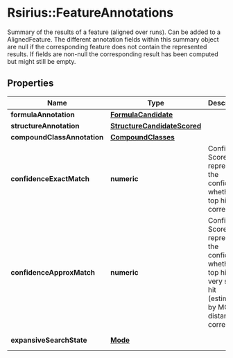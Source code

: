 # Rsirius::FeatureAnnotations

Summary of the results of a feature (aligned over runs). Can be added to a AlignedFeature.  The different annotation fields within this summary object are null if the corresponding  feature does not contain the represented results. If fields are non-null  the corresponding result has been computed but might still be empty.

## Properties
Name | Type | Description | Notes
------------ | ------------- | ------------- | -------------
**formulaAnnotation** | [**FormulaCandidate**](FormulaCandidate.md) |  | [optional] 
**structureAnnotation** | [**StructureCandidateScored**](StructureCandidateScored.md) |  | [optional] 
**compoundClassAnnotation** | [**CompoundClasses**](CompoundClasses.md) |  | [optional] 
**confidenceExactMatch** | **numeric** | Confidence Score that represents the confidence whether the top hit is correct. | [optional] 
**confidenceApproxMatch** | **numeric** | Confidence Score that represents the confidence whether the top hit or a very similar hit (estimated by MCES distance) is correct. | [optional] 
**expansiveSearchState** | [**Mode**](Mode.md) |  | [optional] [Enum: ] 


